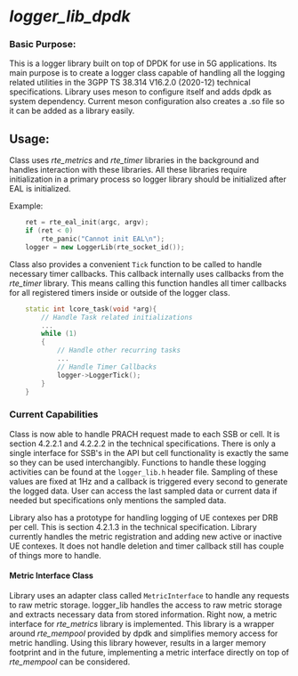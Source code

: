 # _logger_lib_dpdk_
### Basic Purpose:
This is a logger library built on top of DPDK for use in 5G applications. Its main purpose is to create a logger class capable of handling all the logging related utilities in the 3GPP TS 38.314 V16.2.0 (2020-12) technical specifications. Library uses meson to configure itself and adds dpdk as system dependency. Current meson configuration also creates a .so file so it can be added as a library easily.

## Usage:
Class uses _rte_metrics_ and _rte_timer_ libraries in the background and handles interaction with these libraries. All these libraries require initialization in a primary process so logger library should be initialized after EAL is initialized.

Example:
```cpp
    ret = rte_eal_init(argc, argv);
	if (ret < 0)
		rte_panic("Cannot init EAL\n");
	logger = new LoggerLib(rte_socket_id());
```

Class also provides a convenient `Tick` function to be called to handle necessary timer callbacks. This callback internally uses callbacks from the _rte_timer_ library. This means calling this function handles all timer callbacks for all registered timers inside or outside of the logger class. 

```cpp
    static int lcore_task(void *arg){
        // Handle Task related initializations
        ...
        while (1)
	    {
	        // Handle other recurring tasks
	        ...
	        // Handle Timer Callbacks
		    logger->LoggerTick();
	    }
	}
```

### Current Capabilities
Class is now able to handle PRACH request made to each SSB or cell. It is section 4.2.2.1 and 4.2.2.2 in the technical specifications. There is only a single interface for SSB's in the API but cell functionality is exactly the same so they can be used interchangibly. Functions to handle these logging activities can be found at the `logger_lib.h` header file. Sampling of these values are fixed at 1Hz and a callback is triggered every second to generate the logged data. User can access the last sampled data or current data if needed but specifications only mentions the sampled data.

Library also has a prototype for handling logging of UE contexes per DRB per cell. This is section 4.2.1.3 in the technical specification. Library currently handles the metric registration and adding new active or inactive UE contexes. It does not handle deletion and timer callback still has couple of things more to handle. 

#### Metric Interface Class
Library uses an adapter class called `MetricInterface` to handle any requests to raw metric storage. logger_lib handles the access to raw metric storage and extracts necessary data from stored information. Right now, a metric interface for _rte_metrics_ library is implemented. This library is a wrapper around _rte_mempool_ provided by dpdk and simplifies memory access for metric handling. Using this library however, results in a larger memory footprint and in the future, implementing a metric interface directly on top of _rte_mempool_ can be considered. 





